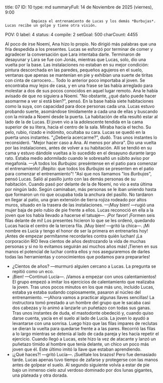 title:          07
ID:             10
type:           md
summaryFull:    14 de Noviembre de 2025 (viernes), 9:00
                
                Empieza el entrenamiento de Lucas y los demás *Burbujas*. Lucas recibe un golpe y tiene otra visión.
POV:            0
label:          4
status:         4
compile:        2
setGoal:        500
charCount:      4455


Al poco de irse Noemí, Ana hizo lo propio. No dirigió más palabras que una fría despedida a los presentes.
Lucas se esforzó por terminar de comer y agradecer la conversación que Lara intentaba darle. Terminaron de desayunar y Lara se fue con Jonás, mientras que Lucas, solo, dio una vuelta por la base.
Las instalaciones no estaban en su mejor condición: pintura descorchada en las paredes, pequeños agujeros en el suelo, ventanas que apenas se mantenían en pie y exhibían una suerte de tiritas con cinta de carrocero...
Todo lo anterior poco importaba al joven. Se encontraba muy lejos de casa, y en una frase se las había arreglado para molestar a dos de sus pocos conocidos en aquel lugar remoto.
Ana le había avisado de que no siguiera a Noemí. 
"No obstante, ¿qué daño puede hacer asomarme a ver si está bien?", pensó.
En la base había siete habitaciones como la suya, con capacidad para doce personas cada una. Lucas estuvo probando suerte, asomándose tímidamente a cada una de ellas y buscando con la mirada a Noemí desde la puerta.
La habitación de ella resultó estar al lado de la de Lucas. El joven vio a la adolescente tendida en la cama superior de su litera, hacia el centro de la sala. Miraba hacia el techo.
Su pelo, rubio, rizado e indómito, ocultaba su cara.
Lucas se quedó en la puerta unos instantes. "¿Debería acercarme?", dudó.
Tras unos instantes lo reconsideró.
"Mejor hacer caso a Ana. Al menos por ahora".
Dio una vuelta por las instalaciones, antes de volver a su habitación. Allí se tendió en su cama y estuvo dándole vueltas a lo sucedido en el desayuno durante largo rato. Estaba medio adormilado cuando le sobresaltó un súbito aviso por megafonía.
—¡A todos los *Burbujas*: preséntense en el patio para comenzar el entrenamiento! ¡Repito: que todos los *Burbujas* se presenten en el patio para comenzar el entrenamiento"!
"Así que nos llamamos "los *Burbujas*", pensó Lucas.
Salió al pasillo junto con las demás personas de su habitación. Cuando pasó por delante de la de Noemí, no vio a esta última por ningún lado.
Según caminaban, más personas se le iban uniendo hasta que formaron un río que ocupaba toda la anchura del pasillo.
No tardaron en llegar al patio, una gran extensión de tierra rojiza rodeado por altos muros, situado en la trasera de las instalaciones.
—¡Muy bien! —rugió una mujer baja de pelo rubio de pie frente a ellos. Lucas reconoció en ella a la joven que los había llevado a hacerse el tatuaje—. ¡Por favor! ¡Formen seis filas delante de mí!
Los presentes hicieron lo que se les ordenó, quedando Lucas hacia el centro de la tercera fila.
¡Muy bien! —gritó la chica—. ¡Mi nombre es Lucía y tengo el honor de ser la primera en entrenarles hoy! ¡Antes de empezar permítanme recordarles contra quién luchan! ¡La corporación RIO lleva cientos de años destrozando la vida de muchas personas y si no lo evitamos seguirán así muchos años más! ¡Tienen en sus manos el potencial de luchar contra ellos y nos aseguraremos de darles todas las herramientas y conocimientos que podamos para prepararles!
- ¿Cientos de años? —murmuró alguien cercano a Lucas. La pregunta se repitió como un eco.
- ¡Bien! —Continuó Lucía—. ¡Vamos a empezar con unos calentamientos!
El grupo empezó a imitar los ejercicios de calentamiento que realizaba la joven. Tras unos pocos minutos en los que más uno, incluido Lucas, estaba ya estaba sudando copiosamente, pasaron al núcleo del entrenamiento.
—¡Ahora vamos a practicar algunas llaves sencillas!
La instructora tomó prestado a un hombre del grupo que le sacaba casi dos cabezas y lo animó a lanzarle un puñetazo con todas sus ganas. Tras unos instantes de duda, el mastodonte obedeció y, cuando quiso darse cuenta, yacía en el suelo al lado de Lucía.
La joven lo ayudó a levantarse con una sonrisa. Luego hizo que las filas impares de reclutas se dieran la vuelta para quedarse frente a a las pares. Recorrió las filas a lo largo mientras se detenía al lado de cada pareja y les hacía repetir el ejercicio.
Cuando llegó a Lucas, este hizo la vez de atacante y lanzó un puñetazo tímido al hombre que tenía delante, un chico un poco más joven que él. Este último imitó la llave que estaban aprendiendo.
- ¡¿Qué haces?! —gritó Lucía—. ¡Suéltale los brazos!
Pero fue demasiado tarde. Lucas apenas tuvo tiempo de zafarse y protegerse con las manos antes de golpear el suelo.
Al segundo siguiente volvía a estar de pie bajo un inmenso cielo azul verdoso dominado por dos lunas gigantes, una plateada y otra dorada.